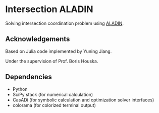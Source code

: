 # Intersection ALADIN

Solving intersection coordination problem using [ALADIN](sist.shanghaitech.edu.cn/faculty/boris/paper/ALADIN.pdf).

## Acknowledgements

Based on Julia code implemented by Yuning Jiang.

Under the supervision of Prof. Boris Houska.

## Dependencies

* Python
* SciPy stack (for numerical calculation)
* CasADi (for symbolic calculation and optimization solver interfaces)
* colorama (for colorized terminal output)
